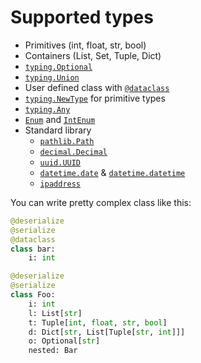# Supported types

* Primitives (int, float, str, bool)
* Containers (List, Set, Tuple, Dict)
* [`typing.Optional`](https://docs.python.org/3/library/typing.html#typing.Optional)
* [`typing.Union`](https://docs.python.org/3/library/typing.html#typing.Union)
* User defined class with [`@dataclass`](https://docs.python.org/3/library/dataclasses.html)
* [`typing.NewType`](https://docs.python.org/3/library/typing.html#newtype) for primitive types
* [`typing.Any`](https://docs.python.org/3/library/typing.html#the-any-type)
* [`Enum`](https://docs.python.org/3/library/enum.html#enum.Enum) and [`IntEnum`](https://docs.python.org/3/library/enum.html#enum.IntEnum)
* Standard library
    * [`pathlib.Path`](https://docs.python.org/3/library/pathlib.html)
    * [`decimal.Decimal`](https://docs.python.org/3/library/decimal.html)
    * [`uuid.UUID`](https://docs.python.org/3/library/uuid.html)
    * [`datetime.date`](https://docs.python.org/3/library/datetime.html#date-objects) & [`datetime.datetime`](https://docs.python.org/3/library/datetime.html#datetime-objects)
    * [`ipaddress`](https://docs.python.org/3/library/ipaddress.html)

You can write pretty complex class like this:
```python
@deserialize
@serialize
@dataclass
class bar:
    i: int

@deserialize
@serialize
class Foo:
    i: int
    l: List[str]
    t: Tuple[int, float, str, bool]
    d: Dict[str, List[Tuple[str, int]]]
    o: Optional[str]
    nested: Bar
```
